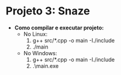 # Projeto 3: Snaze

* **Como compilar e executar projeto:**
    - No Linux:
        1. g++ src/*.cpp -o main -I./include
        2. ./main
    - No Windows:
        1. g++ src/*.cpp -o main -I./include
        2. .\main.exe
